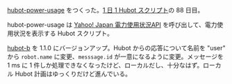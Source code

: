 [hubot-power-usage][gh:bouzuya/hubot-power-usage] をつくった。[1 日 1 Hubot スクリプト][hubot-script-per-day]の 88 日目。

hubot-power-usage は [Yahoo! Japan 電力使用状況API][yahoo-power-usage] を呼び出して、電力使用状況を表示する Hubot スクリプト。

[hubot-b][gh:bouzuya/hubot-b] を 1.1.0 にバージョンアップ。Hubot からの応答について名前を "user" から `robot.name` に変更、`messsage.id` が一意になるように変更。メッセージを 1 ms に 1 件しか処理できなくなったけど、ローカルだし、十分なはず。ローカル Hubot 計画はゆっくりだけど進んでいる。

[gh:bouzuya/hubot-power-usage]: https://github.com/bouzuya/hubot-power-usage
[gh:bouzuya/hubot-b]: https://github.com/bouzuya/hubot-b
[hubot-script-per-day]: http://blog.bouzuya.net/posts?tags=hubot-script-per-day
[yahoo-power-usage]: http://developer.yahoo.co.jp/webapi/shinsai/setsuden/v1/latestpowerusage.html
